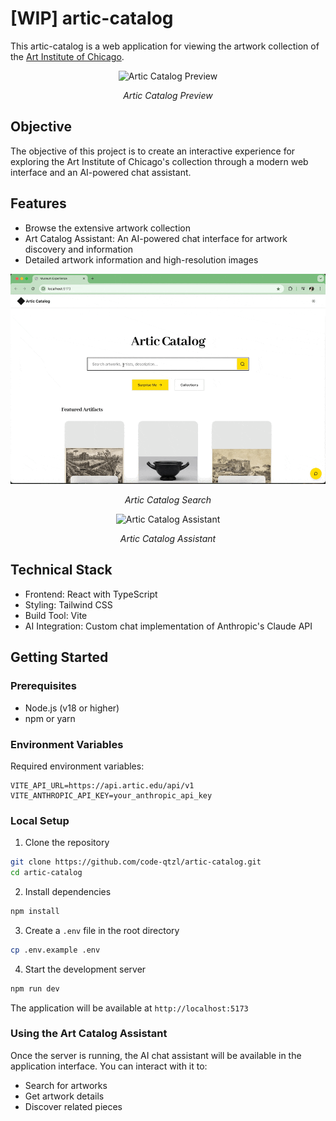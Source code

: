 # [WIP] artic-catalog

This artic-catalog is a web application for viewing the artwork collection of the [Art Institute of Chicago](https://www.artic.edu).

<div align="center">
  <img src="img/home-lightdark-mode.gif" alt="Artic Catalog Preview" width="600"/>
  <p><em>Artic Catalog Preview</em></p>

</div>

## Objective

The objective of this project is to create an interactive experience for exploring the Art Institute of Chicago's collection through a modern web interface and an AI-powered chat assistant.

## Features

-   Browse the extensive artwork collection
-   Art Catalog Assistant: An AI-powered chat interface for artwork discovery and information
-   Detailed artwork information and high-resolution images

<div align="center">
  <img src="img/demo-search.gif" alt="Artic Catalog Search" width="600"/>
  <p><em>Artic Catalog Search</em></p>
</div>

<div align="center">
  <img src="img/demo-aia.gif" alt="Artic Catalog Assistant" width="600"/>
  <p><em>Artic Catalog Assistant</em></p>
</div>

## Technical Stack

-   Frontend: React with TypeScript
-   Styling: Tailwind CSS
-   Build Tool: Vite
-   AI Integration: Custom chat implementation of Anthropic's Claude API

## Getting Started

### Prerequisites

-   Node.js (v18 or higher)
-   npm or yarn

### Environment Variables

Required environment variables:

```env
VITE_API_URL=https://api.artic.edu/api/v1
VITE_ANTHROPIC_API_KEY=your_anthropic_api_key
```

### Local Setup

1. Clone the repository

```bash
git clone https://github.com/code-qtzl/artic-catalog.git
cd artic-catalog
```

2. Install dependencies

```bash
npm install
```

3. Create a `.env` file in the root directory

```bash
cp .env.example .env
```

4. Start the development server

```bash
npm run dev
```

The application will be available at `http://localhost:5173`

### Using the Art Catalog Assistant

Once the server is running, the AI chat assistant will be available in the application interface. You can interact with it to:

-   Search for artworks
-   Get artwork details
-   Discover related pieces
